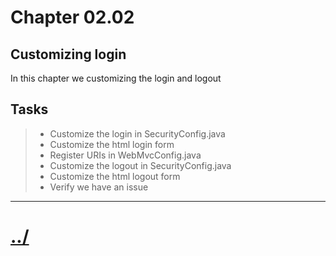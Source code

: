 # Chapter 02.02

## Customizing login
In this chapter we customizing the login and logout

## Tasks

> * Customize the login in SecurityConfig.java
> * Customize the html login form
> * Register URIs in WebMvcConfig.java
> * Customize the logout in SecurityConfig.java
> * Customize the html logout form
> * Verify we have an issue


---

# [../](../README.md)
